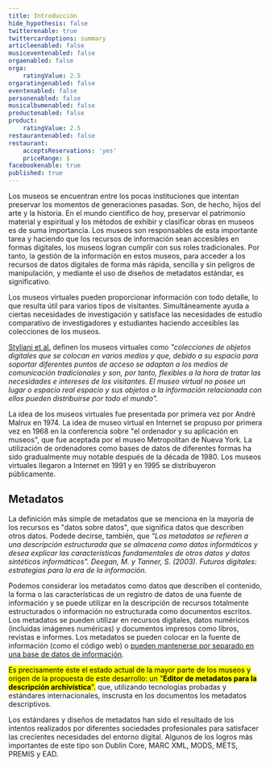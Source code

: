 ```yaml
---
title: Introducción
hide_hypothesis: false
twitterenable: true
twittercardoptions: summary
articleenabled: false
musiceventenabled: false
orgaenabled: false
orga:
    ratingValue: 2.5
orgaratingenabled: false
eventenabled: false
personenabled: false
musicalbumenabled: false
productenabled: false
product:
    ratingValue: 2.5
restaurantenabled: false
restaurant:
    acceptsReservations: 'yes'
    priceRange: $
facebookenable: true
published: true
---
```


Los museos se encuentran entre los pocas instituciones que intentan preservar los momentos de generaciones pasadas. Son, de hecho, hijos del arte y la historia.
En el mundo científico de hoy, preservar el patrimonio material y espiritual y los métodos de exhibir y clasificar obras en museos es de suma importancia. Los museos son responsables de esta importante tarea y haciendo que los recursos de información sean accesibles en formas digitales, los museos logran cumplir con sus roles tradicionales. 
Por tanto, la gestión de la información en estos museos, para acceder a los recursos de datos digitales de forma más rápida, sencilla y sin peligros de manipulación, y mediante el uso de diseños de metadatos estándar, es significativo.

Los museos virtuales pueden proporcionar información con todo detalle, lo que resulta útil para varios tipos de visitantes. Simultáneamente ayuda a ciertas necesidades de investigación y satisface las necesidades de estudio comparativo de investigadores y estudiantes haciendo accesibles las colecciones de los museos.

[Styliani et al.](https://scholar.google.com/scholar?q=Styliani,%20S.,%20Fotis,%20L.,%20Kostas,%20K.,%20%20Petros,%20P.%20.%20Virtual%20Museums,%20a%20Survey%20and%20Some%20Issues%20for%20Consideration.%20Journal%20of%20Cultural%20Heritage,%2010,%20520-528) definen los museos virtuales como <cite>"colecciones de objetos digitales que se colocan en varios medios y que, debido a su
espacio para soportar diferentes puntos de acceso se adaptan a los medios de comunicación tradicionales y son, por tanto, flexibles a la hora de tratar las necesidades e intereses de los visitantes. El museo virtual no posee un lugar o espacio real espacio y sus objetos o la información relacionada con ellos pueden distribuirse por todo el mundo".</cite>

La idea de los museos virtuales fue presentada por primera vez por André Malrux en 1974. La idea de museo virtual en Internet se propuso por primera vez en 1968 en la conferencia sobre "el ordenador y su aplicación en museos", que fue aceptada por el museo Metropolitan de Nueva York. La utilización de ordenadores como bases de datos de diferentes formas ha sido gradualmente muy notable después de la década de 1980. Los museos virtuales llegaron a Internet en 1991 y en 1995 se distribuyeron públicamente.

## Metadatos

La definición más simple de metadatos que se menciona en la mayoría de los recursos es "datos sobre datos", que significa datos que describen otros datos. 
Podede decirse, también, que <cite>"Los metadatos se refieren a una descripción estructurada que se almacena como datos informáticos y desea explicar las características fundamentales de otros datos y datos sintéticos informáticos".
Deegan, M. y Tanner, S. (2003). Futuros digitales: estrategias para la era de la información.</cite>

Podemos considerar los metadatos como datos que describen el contenido, la forma o las características de un registro de datos de una fuente de información y se puede utilizar en la descripción de recursos totalmente estructurados o información no estructurada como documentos escritos. Los metadatos se pueden utilizar en recursos digitales, datos numéricos (incluidas imágenes numéricas) y documentos impresos como libros, revistas e informes. Los metadatos se pueden colocar en la fuente de información (como el código web) o <u>pueden mantenerse por separado en una base de datos de información</u>.

<mark>Es precisamente éste el estado actual de la mayor parte de los museos y origen de la propuesta de este desarrollo: un "**Editor de metadatos para la descripción archivística**".</mark> que, utilizando tecnologías probadas y estándares internacionales, inscrusta en los documentos los metadatos descriptivos.

Los estándares y diseños de metadatos han sido el resultado de los intentos realizados por diferentes sociedades profesionales para satisfacer las crecientes necesidades del entorno digital. Algunos de los logros más importantes de este tipo son Dublin Core, MARC XML, MODS, METS, PREMIS y EAD. 